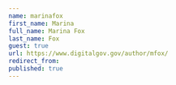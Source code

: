 ```yaml
---
name: marinafox
first_name: Marina
full_name: Marina Fox
last_name: Fox
guest: true
url: https://www.digitalgov.gov/author/mfox/
redirect_from: 
published: true
---
```


